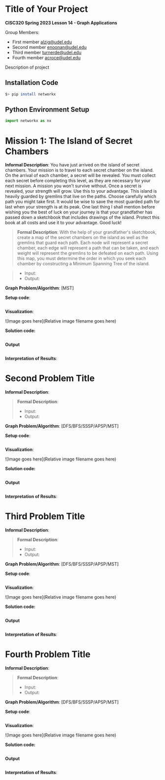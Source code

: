# Title of Your Project

**CISC320 Spring 2023 Lesson 14 - Graph Applications**

Group Members:
* First member alzig@udel.edu
* Second member enoonan@udel.edu
* Third member turnerde@udel.edu
* Fourth member acroce@udel.edu

Description of project

## Installation Code

```sh
$> pip install networkx
```

## Python Environment Setup

```python
import networkx as nx
```

# Mission 1: The Island of Secret Chambers

**Informal Description**: You have just arrived on the island of secret chambers. Your mission is to travel to each secret chamber on the island. On the arrival of each chamber, a secret will be revealed. You must collect each secret before completing this level, as they are necessary for your next mission. A mission you won't survive without. Once a secret is revealed, your strength will grow. Use this to your advantage. This island is heavily guarded by gremlins that live on the paths. Choose carefully which path you might take first. It would be wise to save the most guarded path for last when your strength is at its peak. One last thing I shall mention before wishing you the best of luck on your journey is that your grandfather has passed down a sketchbook that includes drawings of the island. Protect this book at all costs and use it to your advantage. Good luck!

> **Formal Description**: With the help of your grandfather's sketchbook, create a map of the secret chambers on the island as well as the gremlins that guard each path. Each node will represent a secret chamber, each edge will represent a path that can be taken, and each weight will represent the gremlins to be defeated on each path. Using this map, you must determine the order in which you seek each chamber by constructing a Minimum Spanning Tree of the island.

>  * Input:
>  * Output:

**Graph Problem/Algorithm**: [MST]


**Setup code**:

```python
```

**Visualization**:

![Image goes here](Relative image filename goes here)

**Solution code:**

```python
```

**Output**

```
```

**Interpretation of Results**:



# Second Problem Title

**Informal Description**: 

> **Formal Description**:
>  * Input:
>  * Output:

**Graph Problem/Algorithm**: [DFS/BFS/SSSP/APSP/MST]


**Setup code**:

```python
```

**Visualization**:

![Image goes here](Relative image filename goes here)

**Solution code:**

```python
```

**Output**

```
```

**Interpretation of Results**:



# Third Problem Title

**Informal Description**: 

> **Formal Description**:
>  * Input:
>  * Output:

**Graph Problem/Algorithm**: [DFS/BFS/SSSP/APSP/MST]


**Setup code**:

```python
```

**Visualization**:

![Image goes here](Relative image filename goes here)

**Solution code:**

```python
```

**Output**

```
```

**Interpretation of Results**:



# Fourth Problem Title

**Informal Description**: 

> **Formal Description**:
>  * Input:
>  * Output:

**Graph Problem/Algorithm**: [DFS/BFS/SSSP/APSP/MST]


**Setup code**:

```python
```

**Visualization**:

![Image goes here](Relative image filename goes here)

**Solution code:**

```python
```

**Output**

```
```

**Interpretation of Results**:

